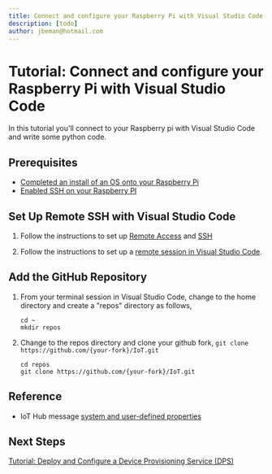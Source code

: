 ```yaml
---
title: Connect and configure your Raspberry Pi with Visual Studio Code
description: [todo] 
author: jbeman@hotmail.com
---
```


# Tutorial: Connect and configure your Raspberry Pi with Visual Studio Code

In this tutorial you'll connect to your Raspberry pi with Visual Studio Code and write some python code.

## Prerequisites

- [Completed an install of an OS onto your Raspberry Pi](https://www.raspberrypi.com/documentation/computers/getting-started.html)
- [Enabled SSH on your Raspberry PI](https://www.raspberrypi.com/documentation/computers/remote-access.html#ssh)

## Set Up Remote SSH with Visual Studio Code

1. Follow the instructions to set up [Remote Access](https://www.raspberrypi.com/documentation/computers/remote-access.html#introduction-to-remote-access) and [SSH](https://www.raspberrypi.com/documentation/computers/remote-access.html#setting-up-an-ssh-server)

1. Follow the instructions to set up a [remote session in Visual Studio Code](https://code.visualstudio.com/docs/remote/ssh).

## Add the GitHub Repository

1. From your terminal session in Visual Studio Code, change to the home directory and create a "repos" directory as follows,

    ```azurecli
    cd ~
    mkdir repos
    ```

1. Change to the repos directory and clone your github fork, `git clone https://github.com/{your-fork}/IoT.git`

    ```azurecli
    cd repos
    git clone https://github.com/{your-fork}/IoT.git
    ```

## Reference

- IoT Hub message [system and user-defined properties](https://learn.microsoft.com/azure/iot-hub/iot-hub-devguide-messages-construct#system-properties-of-d2c-iot-hub-messages)

## Next Steps

[Tutorial: Deploy and Configure a Device Provisioning Service (DPS)](tutorial-deploydps.md)
